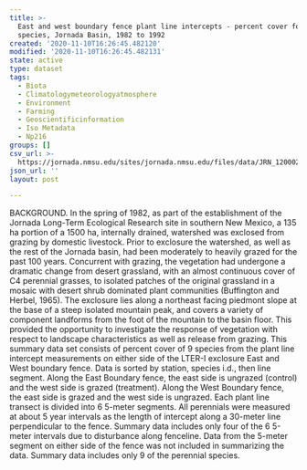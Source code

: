 ```yaml
---
title: >-
  East and west boundary fence plant line intercepts - percent cover for 9
  species, Jornada Basin, 1982 to 1992
created: '2020-11-10T16:26:45.482120'
modified: '2020-11-10T16:26:45.482131'
state: active
type: dataset
tags:
  - Biota
  - Climatologymeteorologyatmosphere
  - Environment
  - Farming
  - Geoscientificinformation
  - Iso Metadata
  - Np216
groups: []
csv_url: >-
  https://jornada.nmsu.edu/sites/jornada.nmsu.edu/files/data/JRN_120002_fence_plant_line_intercept_percent_cover_1982_92_data.csv
json_url: ''
layout: post

---
```

<p>BACKGROUND. In the spring of 1982, as part of the establishment of the Jornada Long-Term Ecological Research site in southern New Mexico, a 135 ha portion of a 1500 ha, internally drained, watershed was exclosed from grazing by domestic livestock. Prior to exclosure the watershed, as well as the rest of the Jornada basin, had been moderately to heavily grazed for the past 100 years. Concurrent with grazing, the vegetation had undergone a dramatic change from desert grassland, with an almost continuous cover of C4 perennial grasses, to isolated patches of the original grassland in a mosaic with desert shrub dominated plant communities (Buffington and Herbel, 1965). The exclosure lies along a northeast facing piedmont slope at the base of a steep isolated mountain peak, and covers a variety of component landforms from the foot of the mountain to the basin floor. This provided the opportunity to investigate the response of vegetation with respect to landscape characteristics as well as release from grazing. This summary data set consists of percent cover of 9 species from the plant line intercept measurements on either side of the LTER-I exclosure East and West boundary fence. Data is sorted by station, species i.d., then line segment. Along the East Boundary fence, the east side is ungrazed (control) and the west side is grazed (treatment). Along the West Boundary fence, the east side is grazed and the west side is ungrazed. Each plant line transect is divided into 6 5-meter segments. All perennials were measured at about 5 year intervals as the length of intercept along a 30-meter line perpendicular to the fence. Summary data includes only four of the 6 5-meter intervals due to disturbance along fenceline. Data from the 5-meter segment on either side of the fence was not included in summarizing the data. Summary data includes only 9 of the perennial species.</p>

